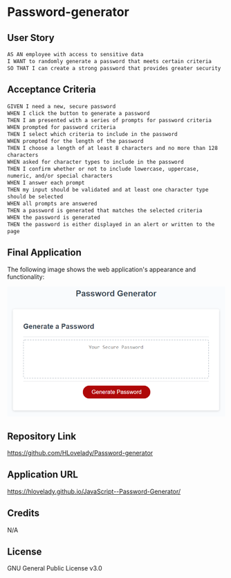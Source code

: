 # Password-generator

## User Story

```
AS AN employee with access to sensitive data
I WANT to randomly generate a password that meets certain criteria
SO THAT I can create a strong password that provides greater security
```

## Acceptance Criteria

```
GIVEN I need a new, secure password
WHEN I click the button to generate a password
THEN I am presented with a series of prompts for password criteria
WHEN prompted for password criteria
THEN I select which criteria to include in the password
WHEN prompted for the length of the password
THEN I choose a length of at least 8 characters and no more than 128 characters
WHEN asked for character types to include in the password
THEN I confirm whether or not to include lowercase, uppercase, numeric, and/or special characters
WHEN I answer each prompt
THEN my input should be validated and at least one character type should be selected
WHEN all prompts are answered
THEN a password is generated that matches the selected criteria
WHEN the password is generated
THEN the password is either displayed in an alert or written to the page
```

## Final Application

The following image shows the web application's appearance and functionality:

![The Password Generator application displays a red button to "Generate Password".](./Assets/03-javascript-homework-demo.png)



## Repository Link
https://github.com/HLovelady/Password-generator



## Application URL
https://hlovelady.github.io/JavaScript--Password-Generator/

## Credits
N/A

## License
GNU General Public License v3.0
